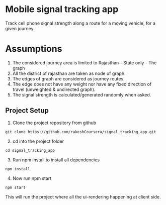 # Mobile signal tracking app 
Track cell phone signal strength along a route for a moving vehicle, for a given journey.

# Assumptions
1. The considered journey area is limited to Rajasthan - State only - The graph
2. All the district of rajasthan are taken as node of graph.
3. The edges of graph are considered as journey routes.
4. The edge does not have any weight nor have any fixed direction of travel (unweighted & undirected graph).
5. The signal strength is calculated/generated randomly when asked.

## Project Setup
1. Clone the project repository from github
```
git clone https://github.com/rakeshCoursera/signal_tracking_app.git
```
2. cd into the project folder
```
cd signal_tracking_app
```
3. Run npm install to install all dependencies
```
npm install
```
4. Now run npm start
```
npm start
```
This will run the project where all the ui-rendering happening at client side.








